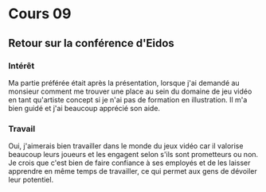 # Cours 09 
## Retour sur la conférence d'Eidos

### Intérêt
Ma partie préférée était après la présentation, lorsque j'ai demandé au monsieur comment me trouver une place au sein du domaine de jeu vidéo en tant qu'artiste concept si je n'ai pas de formation en illustration. Il m'a bien guidé et j'ai beaucoup apprécié son aide. 

### Travail
Oui, j'aimerais bien travailler dans le monde du jeux vidéo car il valorise beaucoup leurs joueurs et les engagent selon s'ils sont prometteurs ou non. Je crois que c'est bien de faire confiance à ses employés et de les laisser apprendre en même temps de travailler, ce qui permet aux gens de dévoiler leur potentiel.
